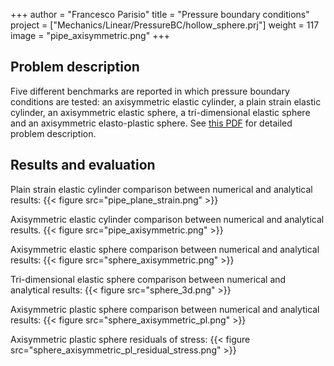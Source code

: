 +++
author = "Francesco Parisio"
title = "Pressure boundary conditions"
project = ["Mechanics/Linear/PressureBC/hollow_sphere.prj"]
weight = 117
image = "pipe_axisymmetric.png"
+++

## Problem description

Five different benchmarks are reported in which pressure boundary conditions are tested: an axisymmetric elastic cylinder, a plain strain elastic cylinder, an axisymmetric elastic sphere, a tri-dimensional elastic sphere and an axisymmetric elasto-plastic sphere.
See [this PDF](pressure_bc.pdf) for detailed problem description.

## Results and evaluation

Plain strain elastic cylinder comparison between numerical and analytical results:
{{< figure src="pipe_plane_strain.png" >}}

Axisymmetric elastic cylinder comparison between numerical and analytical results.
{{< figure src="pipe_axisymmetric.png" >}}

Axisymmetric elastic sphere comparison between numerical and analytical results:
{{< figure src="sphere_axisymmetric.png" >}}

Tri-dimensional elastic sphere comparison between numerical and analytical results:
{{< figure src="sphere_3d.png" >}}

Axisymmetric plastic sphere comparison between numerical and analytical results:
{{< figure src="sphere_axisymmetric_pl.png" >}}

Axisymmetric plastic sphere residuals of stress:
{{< figure src="sphere_axisymmetric_pl_residual_stress.png" >}}
